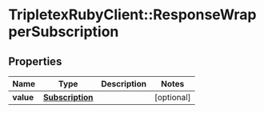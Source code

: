 # TripletexRubyClient::ResponseWrapperSubscription

## Properties
Name | Type | Description | Notes
------------ | ------------- | ------------- | -------------
**value** | [**Subscription**](Subscription.md) |  | [optional] 


